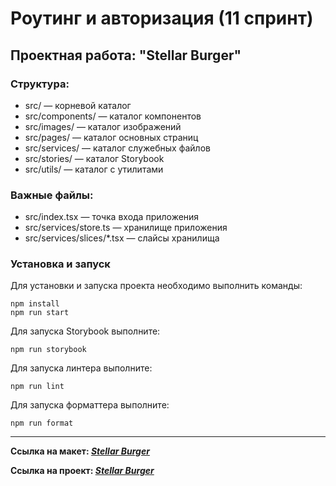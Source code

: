 # Роутинг и авторизация (11 спринт)

## Проектная работа: "Stellar Burger"

### Структура:

- src/ — корневой каталог
- src/components/ — каталог компонентов
- src/images/ — каталог изображений
- src/pages/ — каталог основных страниц
- src/services/ — каталог служебных файлов
- src/stories/ — каталог Storybook
- src/utils/ — каталог с утилитами

### Важные файлы:

- src/index.tsx — точка входа приложения
- src/services/store.ts — хранилище приложения
- src/services/slices/*.tsx — слайсы хранилища

### Установка и запуск

Для установки и запуска проекта необходимо выполнить команды:

```
npm install
npm run start
```

Для запуска Storybook выполните:

```
npm run storybook
```

Для запуска линтера выполните:

```
npm run lint
```

Для запуска форматтера выполните:

```
npm run format
```

---

**Ссылка на макет: _[Stellar Burger](<https://www.figma.com/file/vIywAvqfkOIRWGOkfOnReY/React-Fullstack_-Проектные-задачи-(3-месяца)_external_link?type=design&node-id=0-1&mode=design>)_**

**Ссылка на проект: _[Stellar Burger](https://github.com/alexandr-rodionov/stellar-burgers.git)_**
